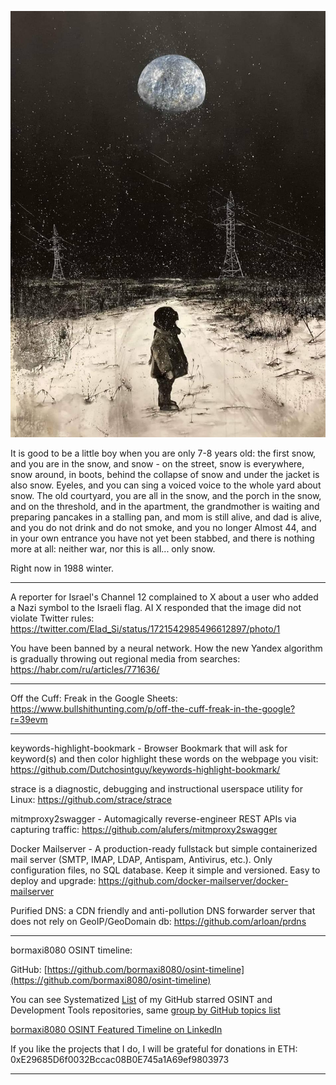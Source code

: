 ![alt text](img/33.jpg)

It is good to be a little boy when you are only 7-8 years old: the first snow, and you are in the snow, and snow - on the street, snow is everywhere, snow around, in boots, behind the collapse of snow and under the jacket is also snow. Eyeles, and you can sing a voiced voice to the whole yard about snow. The old courtyard, you are all in the snow, and the porch in the snow, and on the threshold, and in the apartment, the grandmother is waiting and preparing pancakes in a stalling pan, and mom is still alive, and dad is alive, and you do not drink and do not smoke, and you no longer Almost 44, and in your own entrance you have not yet been stabbed, and there is nothing more at all: neither war, nor this is all... only snow. 

Right now in 1988 winter.

----

A reporter for Israel's Channel 12 complained to X about a user who added a Nazi symbol to the Israeli flag. AI X responded that the image did not violate Twitter rules: https://twitter.com/Elad_Si/status/1721542985496612897/photo/1

You have been banned by a neural network. How the new Yandex algorithm is gradually throwing out regional media from searches: https://habr.com/ru/articles/771636/

----

Off the Cuff: Freak in the Google Sheets: https://www.bullshithunting.com/p/off-the-cuff-freak-in-the-google?r=39evm

----

keywords-highlight-bookmark - Browser Bookmark that will ask for keyword(s) and then color highlight these words on the webpage you visit: https://github.com/Dutchosintguy/keywords-highlight-bookmark/

strace is a diagnostic, debugging and instructional userspace utility for Linux: https://github.com/strace/strace

mitmproxy2swagger - Automagically reverse-engineer REST APIs via capturing traffic: https://github.com/alufers/mitmproxy2swagger

Docker Mailserver - A production-ready fullstack but simple containerized mail server (SMTP, IMAP, LDAP, Antispam, Antivirus, etc.). Only configuration files, no SQL database. Keep it simple and versioned. Easy to deploy and upgrade: https://github.com/docker-mailserver/docker-mailserver

Purified DNS: a CDN friendly and anti-pollution DNS forwarder server that does not rely on GeoIP/GeoDomain db: https://github.com/arloan/prdns

----

bormaxi8080 OSINT timeline:

GitHub: [https://github.com/bormaxi8080/osint-timeline](https://github.com/bormaxi8080/osint-timeline)

You can see Systematized [List](https://github.com/bormaxi8080/github-starred-repos-builder/blob/main/starred_repos.md) of my GitHub starred OSINT and Development Tools repositories, same [group by GitHub topics list](https://github.com/bormaxi8080/starred)

[bormaxi8080 OSINT Featured Timeline on LinkedIn](https://www.linkedin.com/in/osintech/details/featured/)

If you like the projects that I do, I will be grateful for donations in ETH: 0xE29685D6f0032Bccac08B0E745a1A69ef9803973

----
